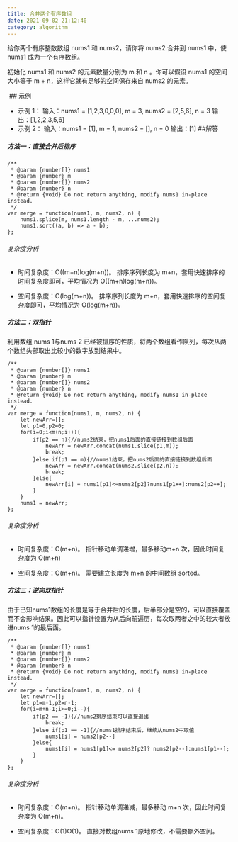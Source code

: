 ```yaml
---
title: 合并两个有序数组
date: 2021-09-02 21:12:40
category: algorithm
---
```

给你两个有序整数数组 nums1 和 nums2，请你将 nums2 合并到 nums1 中，使 nums1 成为一个有序数组。

初始化 nums1 和 nums2 的元素数量分别为 m 和 n 。你可以假设 nums1 的空间大小等于 m + n，这样它就有足够的空间保存来自 nums2 的元素。

 ## 示例

- 示例 1：
输入：nums1 = [1,2,3,0,0,0], m = 3, nums2 = [2,5,6], n = 3
输出：[1,2,2,3,5,6]
- 示例 2：
输入：nums1 = [1], m = 1, nums2 = [], n = 0
输出：[1]
##解答
##### 方法一：直接合并后排序
```
/**
 * @param {number[]} nums1
 * @param {number} m
 * @param {number[]} nums2
 * @param {number} n
 * @return {void} Do not return anything, modify nums1 in-place instead.
 */
var merge = function(nums1, m, nums2, n) {
    nums1.splice(m, nums1.length - m, ...nums2);
    nums1.sort((a, b) => a - b);
};
```
###### 复杂度分析

- 时间复杂度：O((m+n)log(m+n))。
排序序列长度为 m+n，套用快速排序的时间复杂度即可，平均情况为 O((m+n)log(m+n))。

- 空间复杂度：O(log(m+n))。
排序序列长度为 m+n，套用快速排序的空间复杂度即可，平均情况为 O(log(m+n))。
##### 方法二：双指针
利用数组 nums 1与nums 2 已经被排序的性质，将两个数组看作队列，每次从两个数组头部取出比较小的数字放到结果中。
```
/**
 * @param {number[]} nums1
 * @param {number} m
 * @param {number[]} nums2
 * @param {number} n
 * @return {void} Do not return anything, modify nums1 in-place instead.
 */
var merge = function(nums1, m, nums2, n) {
    let newArr=[];
    let p1=0,p2=0;
    for(i=0;i<m+n;i++){
        if(p2 == n){//nums2结束，把nums1后面的直接链接到数组后面
            newArr = newArr.concat(nums1.slice(p1,m));
            break;
        }else if(p1 == m){//nums1结束，把nums2后面的直接链接到数组后面
            newArr = newArr.concat(nums2.slice(p2,n));
            break;
        }else{
            newArr[i] = nums1[p1]<=nums2[p2]?nums1[p1++]:nums2[p2++];
        }
    }
    nums1 = newArr;
};
```
###### 复杂度分析
- 时间复杂度：O(m+n)。
指针移动单调递增，最多移动m+n 次，因此时间复杂度为 O(m+n)

- 空间复杂度：O(m+n)。
需要建立长度为 m+n 的中间数组 sorted。
##### 方法三：逆向双指针
由于已知nums1数组的长度是等于合并后的长度，后半部分是空的，可以直接覆盖而不会影响结果。因此可以指针设置为从后向前遍历，每次取两者之中的较大者放进nums 1的最后面。
```
/**
 * @param {number[]} nums1
 * @param {number} m
 * @param {number[]} nums2
 * @param {number} n
 * @return {void} Do not return anything, modify nums1 in-place instead.
 */
var merge = function(nums1, m, nums2, n) {
    let newArr=[];
    let p1=m-1,p2=n-1;
    for(i=m+n-1;i>=0;i--){
        if(p2 == -1){//nums2排序结束可以直接退出
            break;
        }else if(p1 == -1){//nums1排序结束后，继续从nums2中取值
            nums1[i] = nums2[p2--]
        }else{
            nums1[i] = nums1[p1]<= nums2[p2]? nums2[p2--]:nums1[p1--];
        }
    }
};
```
###### 复杂度分析

- 时间复杂度：O(m+n)。
  指针移动单调递减，最多移动 m+n 次，因此时间复杂度为 O(m+n)。

- 空间复杂度：O(1)O(1)。
直接对数组nums 1原地修改，不需要额外空间。


